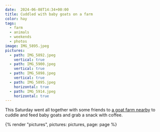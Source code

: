 ```yaml
---
date:  2024-06-08T14:34+00:00
title: Cuddled with baby goats on a farm
color: hay
tags:
  - farm
  - animals
  - weekends
  - photos
image: IMG_5895.jpeg
pictures:
  - path: IMG_5892.jpeg
    vertical: true
  - path: IMG_5900.jpeg
    vertical: true
  - path: IMG_5898.jpeg
    vertical: true
  - path: IMG_5895.jpeg
    horizontal: true
  - path: IMG_5914.jpeg
    horizontal: true
---
```


This Saturday went all together with some friends to [a goat farm nearby](https://www.openstreetmap.org/#map=19/52.31299/4.82459) to cuddle and feed baby goats and grab a snack with coffee.

{% render "pictures", pictures: pictures, page: page %}
